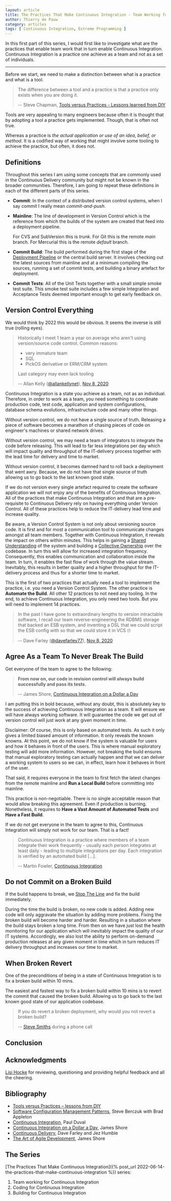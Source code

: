 ```yaml
---
layout: article
title: The Practices That Make Continuous Integration - Team Working for Continuous Integration
author: Thierry de Pauw
category: articles
tags: [ Continuous Integration, Extreme Programming ]
---
```


In this first part of this series, I would first like to investigate what are the practices that enable team work that in turn enable Continuous Integration. Continuous Integration is a practice one achieve as a team and not as a set of individuals.

---

Before we start, we need to make a distinction between what is a practice and what is a tool.

> The difference between a tool and a practice is that a practice only exists when you are doing it.
>
> -- Steve Chapman, [Tools versus Practices - Lessons learned from DIY](https://www.canscorpionssmoke.com/2017/11/08/tools-versus-practices-lessons-diy/)

Tools are very appealing to many engineers because often it is thought that by adopting a tool a practice gets implemented. Though, that is often not true.

Whereas a practice is *the actual application or use of an idea, belief, or method*. It is a codified way of working that might involve some tooling to achieve the practice, but often, it does not.

## Definitions

Throughout this series I am using some concepts that are commonly used in the Continuous Delivery community but might not be known in the broader communities. Therefore, I am going to repeat these definitions in each of the different parts of this series.

- **Commit**: In the context of a distributed version control systems, when I say commit I really mean *commit-and-push*.

- **Mainline**: The line of development in Version Control which is the reference from which the builds of the system are created that feed into a deployment pipeline.
  
  For CVS and SubVersion this is *trunk*. For Git this is the remote *main* branch. For Mercurial this is the remote *default* branch.

- **Commit Build**: The build performed during the first stage of the [Deployment Pipeline](https://continuousdelivery.com/implementing/patterns/#the-deployment-pipeline) or the central build server. It involves checking out the latest sources from mainline and at a minimum compiling the sources, running a set of commit tests, and building a binary artefact for deployment.

- **Commit Tests**: All of the Unit Tests together with a small simple smoke test suite. This smoke test suite includes a few simple Integration and Acceptance Tests deemed important enough to get early feedback on.

## Version Control Everything

We would think by 2022 this would be obvious. It seems the inverse is still true (rolling eyes).

> Historically I meet 1 team a year on average who aren't using version/source
> code control. Common reasons:
>
> - very immature team
> - SQL
> - PickOS derivative or ERM/CRM system
>
> Last category may even lack tooling
>
> -- Allan Kelly ([@allankellynet](https://twitter.com/allankellynet)), [Nov 8, 2020](https://twitter.com/allankellynet/status/1325491840146149377)

Continuous Integration is a state you achieve as a team, not as an individual. Therefore, in order to work as a team, you need something to coordinate production code, test code, application and system configurations, database schema evolutions, infrastructure code and many other things.

Without version control, we do not have a single source of truth. Releasing a piece of software becomes a marathon of chasing pieces of code on engineer's machines or shared network drives.

Without version control, we may need a team of integrators to integrate the code before releasing. This will lead to far less integrations per day which will impact quality and throughput of the IT-delivery process together with the lead time for delivery and time to market.

Without version control, it becomes damned hard to roll back a deployment that went awry. Because, we do not have that single source of truth allowing us to go back to the last known good state.

If we do not version every single artefact required to create the software application we will not enjoy any of the benefits of Continuous Integration. All of the practices that make Continuous Integration and that are a pre-requisite to Continuous Delivery rely on having everything under Version Control. All of these practices help to reduce the IT-delivery lead time and increase quality.

Be aware, a Version Control System is not only about versioning source code. It is first and for most a communication tool to communicate changes amongst all team
members. Together with Continuous Integration, it reveals the impact on others within minutes. This helps in gaining a [Shared Understanding](https://en.wikipedia.org/wiki/Extreme_programming_practices#Shared_understanding) of the system and building a [Collective Ownership](http://www.extremeprogramming.org/rules/collective.html) over the codebase. In turn this will allow for increased integration frequency. Consequently, this enables communication and collaboration inside the team. In turn, it enables the fast flow of work through the value stream. Inevitably, this results in better quality and a higher throughput for the IT-delivery process and thus for a shorter time to market.

This is the first of two practices that actually need a tool to implement the practice, i.e. you need a Version Control System. The other practice is **Automate the Build**. All other 12 practices to not need any tooling. In the end, to achieve Continuous Integration, you only need two tools. But you will need to implement 14 practices.

> In the past I have gone to extraordinary lengths to version intractable software, I recall our team reverse-engineering the RDBMS storage that backed an ESB system, and inventing a DSL that we could script the ESB config with so that we could store it in VCS 🙄
>
> -- Dave Farley ([@davefarley77](https://twitter.com/davefarley77)), [Nov 8, 2020](https://twitter.com/davefarley77/status/1325501341758877697)

## Agree As a Team To Never Break The Build

Get everyone of the team to agree to the following:

> **From now on, our code in revision control will always build successfully and pass its tests.**
>
> -- James Shore, [Continuous Integration on a Dollar a Day](http://www.jamesshore.com/v2/blog/2006/continuous-integration-on-a-dollar-a-day)

I am putting this in bold because, without any doubt, this is absolutely key to the success of achieving Continuous Integration as a team. It will ensure we will have always working software. It will guarantee the code we get out of version control will just work at any given moment in time.

Disclaimer: Of course, this is only based on automated tests. As such it only gives a limited biased amount of information. It only reveals the known knowns. At this point, we do not know if the system is valuable for users and how it behaves in front of the users. This is where manual exploratory testing will add more information. However, not breaking the build ensures that manual exploratory testing can actually happen and that we can deliver a working system to users so we can, in effect, learn how it behaves in front of the user.

That said, it requires everyone in the team to first fetch the latest changes from the remote mainline and **Run a Local Build** before committing into mainline.

This practice is non-negotiable. There is no single acceptable reason that would allow breaking this agreement. Even if production is burning. Nonetheless, it requires to **Have a Vast Amount of Automated Tests** and **Have a Fast Build**.

If we do not get everyone in the team to agree to this, Continuous Integration will simply not work for our team. That is a fact!

<!-- check The Art of Agile Development -->

> Continuous Integration is a practice where members of a team integrate their work frequently - usually each person integrates at least daily - leading to multiple integrations per day. Each integration is verified by an automated build […].
>
> -- Martin Fowler, [Continuous Integration](https://martinfowler.com/articles/continuousIntegration.html)

## Do not Commit on a Broken Build

<!-- check Poppendieck Lean Software Development and Implementing ... -->

If the build happens to break, we [Stop The Line](https://en.wikipedia.org/wiki/Andon_(manufacturing)) and fix the build immediately.

During the time the build is broken, no new code is added. Adding new code will only aggravate the situation by adding more problems. Fixing the broken build will become harder and harder. Resulting in a situation where the build stays broken a long time. From then on we have just lost the health monitoring for our application which will inevitably impact the quality of our IT systems. Accordingly, we also lost the ability to perform on-demand production releases at any given moment in time which in turn reduces IT delivery throughput and increases our time to market.

## When Broken Revert

One of the preconditions of being in a state of Continuous Integration is to fix a broken build within 10 mins.

The easiest and fastest way to fix a broken build within 10 mins is to revert the commit that caused the broken build. Allowing us to go back to the last known good state of our application codebase.

> If you do revert a broken deployment, why would you not revert a broken build?
>
> -- [Steve Smiths](https://twitter.com/stevesmith_tech) during a phone call

## Conclusion


## Acknowledgments

[Lisi Hocke](https://twitter.com/lisihocke) for reviewing, questioning and providing helpful feedback and all the cheering.

## Bibliography

- [Tools versus Practices – lessons from DIY](https://www.canscorpionssmoke.com/2017/11/08/tools-versus-practices-lessons-diy/)
- [Software Configuration Management Patterns](https://www.goodreads.com/book/show/367720.Software_Configuration_Management_Patterns), Steve Berczuk with Brad Appleton
- [Continuous Integration](https://www.goodreads.com/book/show/1311542.Continuous_Integration), Paul Duval
- [Continuous Integration on a Dollar a Day](http://www.jamesshore.com/v2/blog/2006/continuous-integration-on-a-dollar-a-day), James Shore
- [Continuous Delivery](https://www.goodreads.com/book/show/8686650-continuous-delivery), Dave Farley and Jez Humble
- [The Art of Agile Development](https://www.goodreads.com/book/show/1654215.The_Art_of_Agile_Development), James Shore

## The Series

[The Practices That Make Continuous Integration]({% post_url 2022-06-14-the-practices-that-make-continuous-integration %}) series:

1. Team working for Continuous Integration
2. Coding for Continuous Integration
3. Building for Continuous Integration
